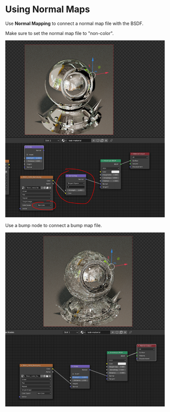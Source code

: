 # Using Normal Maps

Use **Normal Mapping** to connect a normal map file with the BSDF.

Make sure to set the normal map file to "non-color".

![](../../.gitbook/assets/image%20%2881%29.png)

Use a bump node to connect a bump map file.

![](../../.gitbook/assets/image%20%2883%29.png)


